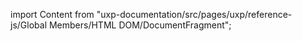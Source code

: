 
import Content from "uxp-documentation/src/pages/uxp/reference-js/Global Members/HTML DOM/DocumentFragment";

<Content query="product=photoshop"/>
